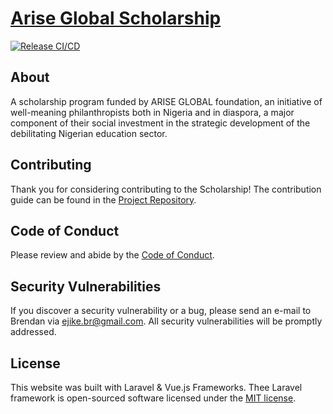 # [Arise Global Scholarship](https://ariseglobalscholarship.org)

[![Release CI/CD](https://github.com/f0rx/ariseglobalscholarship/actions/workflows/patch-workflow.yaml/badge.svg)](https://github.com/f0rx/ariseglobalscholarship/actions/workflows/patch-workflow.yaml)

## About

A scholarship program funded by ARISE GLOBAL foundation, an initiative of well-meaning philanthropists both in Nigeria and in diaspora, a major component of their social investment in the strategic development of the debilitating Nigerian education sector.

## Contributing

Thank you for considering contributing to the Scholarship! The contribution guide can be found in the [Project Repository](https://laravel.com/docs/contributions).

## Code of Conduct

Please review and abide by the [Code of Conduct](https://laravel.com/docs/contributions#code-of-conduct).

## Security Vulnerabilities

If you discover a security vulnerability or a bug, please send an e-mail to Brendan via [ejike.br@gmail.com](mailto:ejike.br@gmail.com). All security vulnerabilities will be promptly addressed.

## License

This website was built with Laravel & Vue.js Frameworks. Thee Laravel framework is open-sourced software licensed under the [MIT license](https://opensource.org/licenses/MIT).
